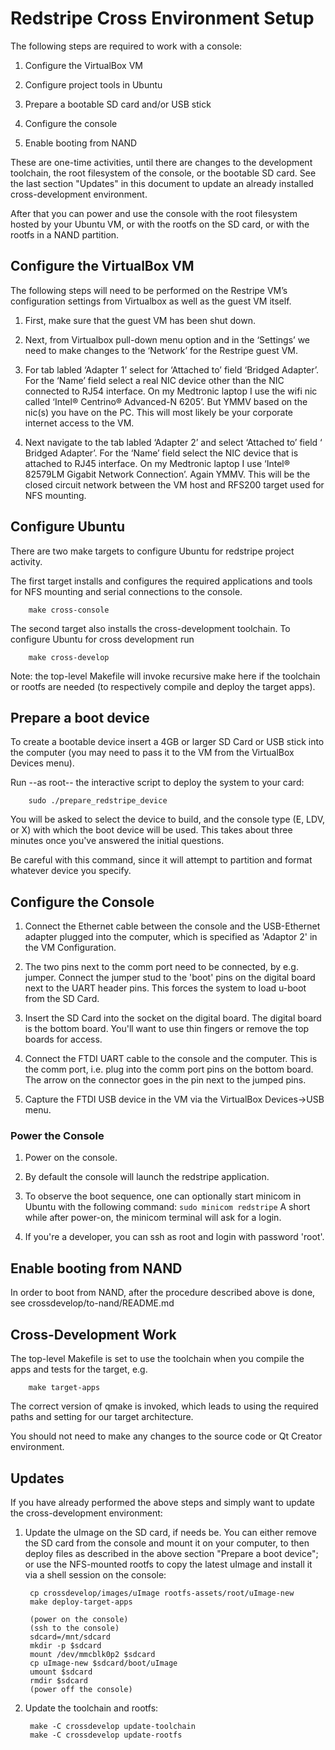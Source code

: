 # Redstripe Cross Environment Setup

The following steps are required to work with a console:

1. Configure the VirtualBox VM

2. Configure project tools in Ubuntu

3. Prepare a bootable SD card and/or USB stick

4. Configure the console

5. Enable booting from NAND

These are one-time activities, until there are changes to
the development toolchain,
the root filesystem of the console,
or the bootable SD card.
See the last section "Updates" in this document to update
an already installed cross-development environment.

After that you can power and use the console with the root filesystem
hosted by your Ubuntu VM, or with the rootfs on the SD card, or with
the rootfs in a NAND partition.


## Configure the VirtualBox VM

The following steps will need to be performed on the Restripe VM’s
configuration settings from Virtualbox as well as the guest VM itself.

1. First, make sure that the guest VM has been shut down.

2. Next, from Virtualbox pull-down menu option and in the ‘Settings’ we need
   to make changes to the ‘Network’ for the Restripe guest VM.

3. For tab labled ‘Adapter 1’ select for ‘Attached to’ field ‘Bridged Adapter’.
   For the ‘Name’ field select a real NIC device other than the NIC connected to RJ54
   interface. On my Medtronic laptop I use the wifi nic called ‘Intel® Centrino® Advanced-N 6205’.
   But YMMV based on the nic(s) you have on the PC. This will most likely be your corporate
   internet access to the VM.

4. Next navigate to the tab labled ‘Adapter 2’ and select ‘Attached to’ field ‘
   Bridged Adapter’. For the ‘Name’ field select the NIC device that is attached to RJ45
   interface. On my Medtronic laptop I use ‘Intel® 82579LM Gigabit Network Connection’.
   Again YMMV. This will be the closed circuit network between the VM host and RFS200
   target used for NFS mounting.


## Configure Ubuntu

There are two make targets to configure Ubuntu for redstripe project activity.

The first target installs and configures the required applications and tools
for NFS mounting and serial connections to the console.

        make cross-console

The second target also installs the cross-development toolchain.
To configure Ubuntu for cross development run

        make cross-develop

Note: the top-level Makefile will invoke recursive make here if the toolchain
or rootfs are needed (to respectively compile and deploy the target apps).


## Prepare a boot device

To create a bootable device insert a 4GB or larger SD Card or USB stick
into the computer
(you may need to pass it to the VM from the VirtualBox Devices menu).

Run --as root-- the interactive script to deploy the system to your card:

        sudo ./prepare_redstripe_device

You will be asked to select the device to build, and the console type (E, LDV, or X)
with which the boot device will be used. This takes about three minutes once you've
answered the initial questions.

Be careful with this command, since it will attempt to partition and format
whatever device you specify.


## Configure the Console

1. Connect the Ethernet cable between the console and the USB-Ethernet adapter plugged
   into the computer, which is specified as 'Adaptor 2' in the VM Configuration.

2. The two pins next to the comm port need to be connected, by e.g. jumper.
   Connect the jumper stud to the 'boot' pins on the digital board next to the UART header pins.
   This forces the system to load u-boot from the SD Card.

3. Insert the SD Card into the socket on the digital board.
   The digital board is the bottom board.
   You'll want to use thin fingers or remove the top boards for access.

3. Connect the FTDI UART cable to the console and the computer.
   This is the comm port, i.e. plug into the comm port pins on the bottom board.
   The arrow on the connector goes in the pin next to the jumped pins.

4. Capture the FTDI USB device in the VM via the VirtualBox Devices-&gt;USB menu.


### Power the Console

1. Power on the console.

2. By default the console will launch the redstripe application.

3. To observe the boot sequence, one can optionally start minicom in Ubuntu with
   the following command: `sudo minicom redstripe`
   A short while after power-on, the minicom terminal will ask for a login.

4. If you're a developer, you can ssh as root and login with password 'root'.


## Enable booting from NAND

In order to boot from NAND, after the procedure described above is done,
see crossdevelop/to-nand/README.md


## Cross-Development Work

The top-level Makefile is set to use the toolchain when you compile
the apps and tests for the target, e.g.

        make target-apps

The correct version of qmake is invoked, which leads to using the required
paths and setting for our target architecture.

You should not need to make any changes to the source code or Qt Creator environment.


## Updates

If you have already performed the above steps and simply want to update the
cross-development environment:

1. Update the uImage on the SD card, if needs be. You can either remove
   the SD card from the console and mount it on your computer, to then
   deploy files as described in the above section "Prepare a boot device";
   or use the NFS-mounted rootfs to copy the latest uImage and install it
   via a shell session on the console:

        cp crossdevelop/images/uImage rootfs-assets/root/uImage-new
        make deploy-target-apps

        (power on the console)
        (ssh to the console)
        sdcard=/mnt/sdcard
        mkdir -p $sdcard
        mount /dev/mmcblk0p2 $sdcard
        cp uImage-new $sdcard/boot/uImage
        umount $sdcard
        rmdir $sdcard
        (power off the console)

2. Update the toolchain and rootfs:

        make -C crossdevelop update-toolchain
        make -C crossdevelop update-rootfs
